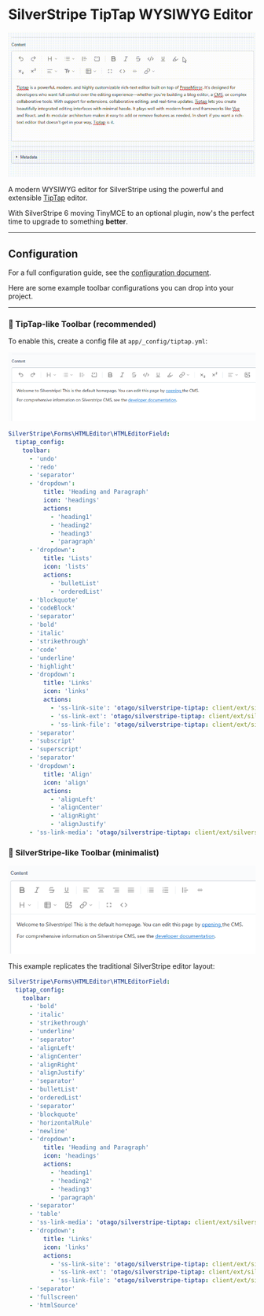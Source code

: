 # SilverStripe TipTap WYSIWYG Editor

![Preview](docs/preview.gif)

A modern WYSIWYG editor for SilverStripe using the powerful and extensible [TipTap](https://tiptap.dev) editor.

With SilverStripe 6 moving TinyMCE to an optional plugin, now's the perfect time to upgrade to something **better**.

---

## Configuration

For a full configuration guide, see the [configuration document](docs/CONFIGURATION.md).

Here are some example toolbar configurations you can drop into your project.

---

### 📐 TipTap-like Toolbar (recommended)

To enable this, create a config file at `app/_config/tiptap.yml`:

![Preview](docs/preview1.png)

```yaml
SilverStripe\Forms\HTMLEditor\HTMLEditorField:
  tiptap_config:
    toolbar:
      - 'undo'
      - 'redo'
      - 'separator'
      - 'dropdown':
          title: 'Heading and Paragraph'
          icon: 'headings'
          actions:
            - 'heading1'
            - 'heading2'
            - 'heading3'
            - 'paragraph'
      - 'dropdown':
          title: 'Lists'
          icon: 'lists'
          actions:
            - 'bulletList'
            - 'orderedList'
      - 'blockquote'
      - 'codeBlock'
      - 'separator'
      - 'bold'
      - 'italic' 
      - 'strikethrough'
      - 'code'
      - 'underline'
      - 'highlight'
      - 'dropdown':
          title: 'Links'
          icon: 'links'
          actions:
            - 'ss-link-site': 'otago/silverstripe-tiptap: client/ext/silverstripe-link-page-on-site.js'
            - 'ss-link-ext': 'otago/silverstripe-tiptap: client/ext/silverstripe-link-external.js'
            - 'ss-link-file': 'otago/silverstripe-tiptap: client/ext/silverstripe-link-file.js'
      - 'separator'
      - 'subscript'
      - 'superscript'
      - 'separator'
      - 'dropdown':
          title: 'Align'
          icon: 'align'
          actions:
            - 'alignLeft'
            - 'alignCenter'
            - 'alignRight'
            - 'alignJustify'
      - 'ss-link-media': 'otago/silverstripe-tiptap: client/ext/silverstripe-link-media.js'
```


### 🧩 SilverStripe-like Toolbar (minimalist)

![Preview](docs/preview2.png)

This example replicates the traditional SilverStripe editor layout:

```yaml
SilverStripe\Forms\HTMLEditor\HTMLEditorField:
  tiptap_config:
    toolbar:
      - 'bold'
      - 'italic' 
      - 'strikethrough'
      - 'underline'
      - 'separator'
      - 'alignLeft'
      - 'alignCenter'
      - 'alignRight'
      - 'alignJustify'
      - 'separator'
      - 'bulletList'
      - 'orderedList'
      - 'separator'
      - 'blockquote'
      - 'horizontalRule'
      - 'newline'
      - 'dropdown':
          title: 'Heading and Paragraph'
          icon: 'headings'
          actions:
            - 'heading1'
            - 'heading2'
            - 'heading3'
            - 'paragraph'
      - 'separator'
      - 'table'
      - 'ss-link-media': 'otago/silverstripe-tiptap: client/ext/silverstripe-link-media.js'
      - 'dropdown':
          title: 'Links'
          icon: 'links'
          actions:
            - 'ss-link-site': 'otago/silverstripe-tiptap: client/ext/silverstripe-link-page-on-site.js'
            - 'ss-link-ext': 'otago/silverstripe-tiptap: client/ext/silverstripe-link-external.js'
            - 'ss-link-file': 'otago/silverstripe-tiptap: client/ext/silverstripe-link-file.js'
      - 'separator'
      - 'fullscreen'
      - 'htmlSource'
```